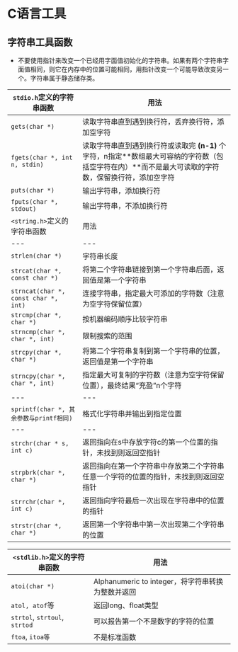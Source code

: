 # C语言工具

## 字符串工具函数

- 不要使用指针来改变一个已经用字面值初始化的字符串。如果有两个字符串字面值相同，则它在内存中的位置可能相同，用指针改变一个可能导致改变另一个。字符串属于静态储存类。

| `stdio.h`定义的字符串函数                 | 用法                            |
| --- | --- |
| `gets(char *)`                        | 读取字符串直到遇到换行符，丢弃换行符，添加空字符             |
| `fgets(char *, int n, stdin)`         | 读取字符串直到遇到换行符或读取完 **(n-1)** 个字符，n指定**数组最大可容纳的字符数（包括空字符在内）**而不是最大可读取的字符数，保留换行符，添加空字符 |
| `puts(char *)`                        | 输出字符串，添加换行符                                       |
| `fputs(char *, stdout)`               | 输出字符串，不添加换行符                                     |
| `<string.h>`定义的字符串函数             | 用法                            |
| --- | --- |
| `strlen(char *)`                       | 字符串长度                                                   |
| `strcat(char *, const char *)`          | 将第二个字符串链接到第一个字符串后面，返回值是第一个字符串   |
| `strncat(char *, const char *, int)`    | 连接字符串，指定最大可添加的字符数（注意为空字符保留位置）   |
|`strcmp(char *, char *)`                | 按机器编码顺序比较字符串                                     |
| `strncmp(char *, char *, int)`          | 限制搜索的范围                                               |
| `strcpy(char *, char *)`                | 将第二个字符串复制到第一个字符串的位置，返回值是第一个字符串 |
| `strncpy(char *, char *, int)`          | 指定最大可复制的字符数（注意为空字符保留位置），最终结果“充盈”n个字符 |
| ---                                   | ---                                                          |
| `sprintf(char *, 其余参数与printf相同)` | 格式化字符串并输出到指定位置                                 |
| ---                                   | ---                                                          |
| `strchr(char * s, int c)`               | 返回指向在s中存放字符c的第一个位置的指针，未找到则返回空指针 |
| `strpbrk(char *, char *)`               | 返回指向在第一个字符串中存放第二个字符串任意一个字符的位置的指针，未找到则返回空指针 |
| `strrchr(char *, int c)`                | 返回指向字符最后一次出现在字符串中的位置的指针               |
| `strstr(char *, char *)`                | 返回第一个字符串中第一次出现第二个字符串的位置               |

| `<stdlib.h>`定义的字符串函数       | 用法                            |
| --- | --- |
| `atoi(char *)`                          | Alphanumeric to integer，将字符串转换为整数并返回            |
| `atol, atof`等                          | 返回long、float类型                                          |
| `strtol`, `strtoul`, `strtod`               | 可以报告第一个不是数字的字符的位置                           |
| `ftoa`, `itoa等`                          | 不是标准函数                                                 |
